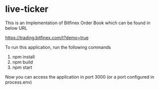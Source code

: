 # live-ticker

This is an Implementation of Bitfinex Order Book which can be found in below URL

https://trading.bitfinex.com/t?demo=true

To run this application, run the following commands

1. npm install
2. npm build
3. npm start

Now you can access the application in port 3000 (or a port configured in process.env)
